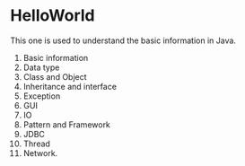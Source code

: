 # HelloWorld
This one is used to understand the basic information in Java.
1. Basic information
2. Data type
3. Class and Object
4. Inheritance and interface
5. Exception
6. GUI
7. IO
8. Pattern and Framework
9. JDBC
10. Thread
11. Network.